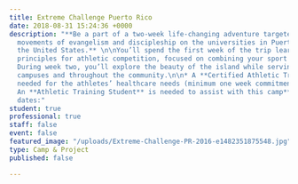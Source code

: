 ```yaml
---
title: Extreme Challenge Puerto Rico
date: 2018-08-31 15:24:36 +0000
description: "**Be a part of a two-week life-changing adventure targeted at launching
  movements of evangelism and discipleship on the universities in Puerto Rico and
  the United States.** \n\nYou’ll spend the first week of the trip learning AIA’s
  principles for athletic competition, focused on combining your sport and faith.
  During week two, you’ll explore the beauty of the island while serving on university
  campuses and throughout the community.\n\n* A **Certified Athletic Trainer** is
  needed for the athletes’ healthcare needs (minimum one week commitment). \n\n\n*
  An **Athletic Training Student** is needed to assist with this camp**.**\n\n2019
  dates:"
student: true
professional: true
staff: false
event: false
featured_image: "/uploads/Extreme-Challenge-PR-2016-e1482351875548.jpg"
type: Camp & Project
published: false

---
```

